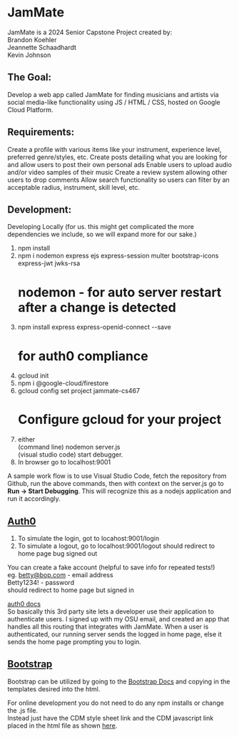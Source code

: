 # JamMate

JamMate is a 2024 Senior Capstone Project created by: <br>
Brandon Koehler <br>
Jeannette Schaadhardt <br>
Kevin Johnson

## The Goal:

Develop a web app called JamMate for finding musicians and artists via social media-like functionality using JS / HTML / CSS, hosted on Google Cloud Platform.

## Requirements:

Create a profile with various items like your instrument, experience level, preferred genre/styles, etc.
Create posts detailing what you are looking for and allow users to post their own personal ads
Enable users to upload audio and/or video samples of their music
Create a review system allowing other users to drop comments Allow search functionality so users can filter by an acceptable radius, instrument, skill level, etc.

## Development:

Developing Locally (for us. this might get complicated the more dependencies we include, so we will expand more for our sake.) <br>

1. npm install
2. npm i nodemon express ejs express-session multer bootstrap-icons express-jwt jwks-rsa
   # nodemon - for auto server restart after a change is detected
3. npm install express express-openid-connect --save
   # for auth0 compliance
4. gcloud init
5. npm i @google-cloud/firestore
6. gcloud config set project jammate-cs467
   # Configure gcloud for your project
7. either<br>(command line) nodemon server.js <br> (visual studio code) start debugger.
8. In browser go to localhost:9001

A sample work flow is to use Visual Studio Code, fetch the repository from Github, run the above commands, then with context on the server.js go to **Run -> Start Debugging**. This will recognize this as a nodejs application and run it accordingly.

## [Auth0](https://auth0.com/docs/quickstart/webapp/express/interactive)

1. To simulate the login, got to locahost:9001/login
2. To simulate a logout, go to localhost:9001/logout
   should redirect to home page bug signed out

You can create a fake account (helpful to save info for repeated tests!) <br>
eg.
betty@bop.com - email address <br>
Betty1234! - password <br>
should redirect to home page but signed in

[auth0 docs](https://auth0.com/docs/quickstart/webapp/express/interactive) <br>
So basically this 3rd party site lets a developer use their application
to authenticate users. I signed up with my OSU email, and created an app that
handles all this routing that integrates with JamMate. When a user is
authenticated, our running server sends the logged in home page, else it sends
the home page prompting you to login.

## [Bootstrap](https://getbootstrap.com/docs/5.3/getting-started/introduction/)

Bootstrap can be utilized by going to the [Bootstrap Docs](https://getbootstrap.com/docs/5.3/getting-started/introduction/) and copying in the templates desired into the html.

For online development you do not need to do any npm installs or change the .js file.<br>
Instead just have the CDM style sheet link and the CDM javascript link placed in the html file as shown [here](https://getbootstrap.com/docs/5.3/getting-started/introduction/).
